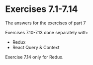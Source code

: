 # Exercises 7.1-7.14

The answers for the exercises of part 7

Exercises 7.10-7.13 done separately with:
  - Redux
  - React Query & Context

Exercise 7.14 only for Redux.
